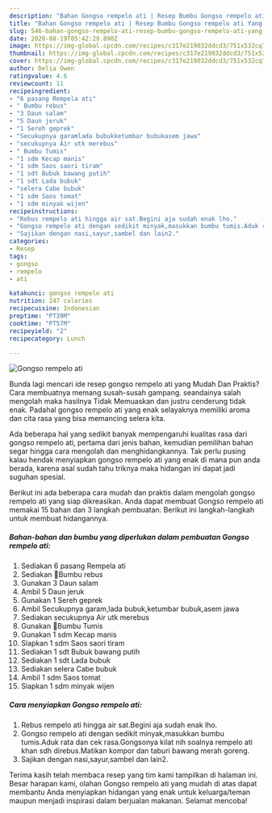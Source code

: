 ```yaml
---
description: "Bahan Gongso rempelo ati | Resep Bumbu Gongso rempelo ati Yang Enak dan Simpel"
title: "Bahan Gongso rempelo ati | Resep Bumbu Gongso rempelo ati Yang Enak dan Simpel"
slug: 546-bahan-gongso-rempelo-ati-resep-bumbu-gongso-rempelo-ati-yang-enak-dan-simpel
date: 2020-08-19T05:42:29.890Z
image: https://img-global.cpcdn.com/recipes/c317e219032ddcd3/751x532cq70/gongso-rempelo-ati-foto-resep-utama.jpg
thumbnail: https://img-global.cpcdn.com/recipes/c317e219032ddcd3/751x532cq70/gongso-rempelo-ati-foto-resep-utama.jpg
cover: https://img-global.cpcdn.com/recipes/c317e219032ddcd3/751x532cq70/gongso-rempelo-ati-foto-resep-utama.jpg
author: Delia Owen
ratingvalue: 4.6
reviewcount: 11
recipeingredient:
- "6 pasang Rempela ati"
- " Bumbu rebus"
- "3 Daun salam"
- "5 Daun jeruk"
- "1 Sereh geprek"
- "Secukupnya garamlada bubukketumbar bubukasem jawa"
- "secukupnya Air utk merebus"
- " Bumbu Tumis"
- "1 sdm Kecap manis"
- "1 sdm Saos saori tiram"
- "1 sdt Bubuk bawang putih"
- "1 sdt Lada bubuk"
- "selera Cabe bubuk"
- "1 sdm Saos tomat"
- "1 sdm minyak wijen"
recipeinstructions:
- "Rebus rempelo ati hingga air sat.Begini aja sudah enak lho."
- "Gongso rempelo ati dengan sedikit minyak,masukkan bumbu tumis.Aduk rata dan cek rasa.Gongsonya kilat nih soalnya rempelo ati khan sdh direbus.Matikan kompor dan taburi bawang merah goreng."
- "Sajikan dengan nasi,sayur,sambel dan lain2."
categories:
- Resep
tags:
- gongso
- rempelo
- ati

katakunci: gongso rempelo ati 
nutrition: 247 calories
recipecuisine: Indonesian
preptime: "PT39M"
cooktime: "PT57M"
recipeyield: "2"
recipecategory: Lunch

---
```



![Gongso rempelo ati](https://img-global.cpcdn.com/recipes/c317e219032ddcd3/751x532cq70/gongso-rempelo-ati-foto-resep-utama.jpg)

Bunda lagi mencari ide resep gongso rempelo ati yang Mudah Dan Praktis? Cara membuatnya memang susah-susah gampang. seandainya salah mengolah maka hasilnya Tidak Memuaskan dan justru cenderung tidak enak. Padahal gongso rempelo ati yang enak selayaknya memiliki aroma dan cita rasa yang bisa memancing selera kita.



Ada beberapa hal yang sedikit banyak mempengaruhi kualitas rasa dari gongso rempelo ati, pertama dari jenis bahan, kemudian pemilihan bahan segar hingga cara mengolah dan menghidangkannya. Tak perlu pusing kalau hendak menyiapkan gongso rempelo ati yang enak di mana pun anda berada, karena asal sudah tahu triknya maka hidangan ini dapat jadi suguhan spesial.


Berikut ini ada beberapa cara mudah dan praktis dalam mengolah gongso rempelo ati yang siap dikreasikan. Anda dapat membuat Gongso rempelo ati memakai 15 bahan dan 3 langkah pembuatan. Berikut ini langkah-langkah untuk membuat hidangannya.

<!--inarticleads1-->

##### Bahan-bahan dan bumbu yang diperlukan dalam pembuatan Gongso rempelo ati:

1. Sediakan 6 pasang Rempela ati
1. Sediakan  🔺Bumbu rebus
1. Gunakan 3 Daun salam
1. Ambil 5 Daun jeruk
1. Gunakan 1 Sereh geprek
1. Ambil Secukupnya garam,lada bubuk,ketumbar bubuk,asem jawa
1. Sediakan secukupnya Air utk merebus
1. Gunakan  🔺Bumbu Tumis
1. Gunakan 1 sdm Kecap manis
1. Siapkan 1 sdm Saos saori tiram
1. Sediakan 1 sdt Bubuk bawang putih
1. Sediakan 1 sdt Lada bubuk
1. Sediakan selera Cabe bubuk
1. Ambil 1 sdm Saos tomat
1. Siapkan 1 sdm minyak wijen




<!--inarticleads2-->

##### Cara menyiapkan Gongso rempelo ati:

1. Rebus rempelo ati hingga air sat.Begini aja sudah enak lho.
1. Gongso rempelo ati dengan sedikit minyak,masukkan bumbu tumis.Aduk rata dan cek rasa.Gongsonya kilat nih soalnya rempelo ati khan sdh direbus.Matikan kompor dan taburi bawang merah goreng.
1. Sajikan dengan nasi,sayur,sambel dan lain2.




Terima kasih telah membaca resep yang tim kami tampilkan di halaman ini. Besar harapan kami, olahan Gongso rempelo ati yang mudah di atas dapat membantu Anda menyiapkan hidangan yang enak untuk keluarga/teman maupun menjadi inspirasi dalam berjualan makanan. Selamat mencoba!
